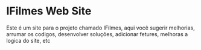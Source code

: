 <h1>IFilmes Web Site</h1>
Este é um site para o projeto chamado IFilmes, aqui você sugerir melhorias, arrumar os codigos, desenvolver soluções, adicionar fetures, melhoras a logica do site, etc
